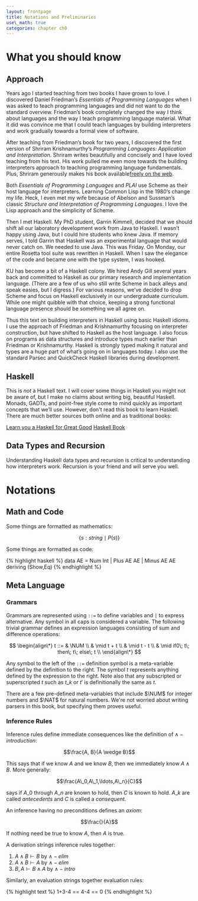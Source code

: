 ```yaml
---
layout: frontpage
title: Notations and Preliminaries
use\_math: true
categories: chapter ch0
---
```

$$
\newcommand\calc{\mathsf{calc}\;}
\newcommand\parse{\mathsf{parse}\;}
\newcommand\typeof{\mathsf{typeof}\;}
\newcommand\interp{\mathsf{interp}\;}
\newcommand\eval{\mathsf{calc}\;}
\newcommand\NUM{\mathsf{NUM}\;}
\newcommand\NAT{\mathsf{NAT}\;}
$$


# What you should know

## Approach

Years ago I started teaching from two books I have grown to love.  I discovered Daniel Friedman’s _Essentials of Programming Languages_ when I was asked to teach programming languages and did not want to do the standard overview.     Friedman’s book completely changed the way I think about languages and the way I teach programming language material. What it did was convince me that I could teach languages by building interpreters and work gradually towards a formal view of software.

After teaching from Friedman’s book for two years, I discovered the first version of Shriram Krishnamurthy’s _Programming Languages: Application and Interpretation_.  Shriram writes beautifully and concisely and I have loved teaching from his text.  His work pulled me even more towards the building interpreters approach to teaching programming language fundamentals.  Plus, Shriram generously makes his book available[freely on the web][1].

Both _Essentials of Programming Languages_ and _PLAI_ use Scheme as their host language for interpreters.  Learning Common Lisp in the 1980’s change my life.  Heck, I even met my wife because of Abelson and Sussman’s classic _Structure and Interpretation of Programming Languages_.  I love the Lisp approach and the simplicity of Scheme.

Then I met Haskell.  My PhD student, Garrin Kimmell, decided that we should shift all our laboratory development work from Java to Haskell.  I wasn’t happy using Java, but I could hire students who knew Java.  If memory serves, I told Garrin that Haskell was an experimental language that would never catch on.  We needed to use Java.  This was Friday.  On Monday, our entire Rosetta tool suite was rewritten in Haskell.  When I saw the elegance of the code and became one with the type system, I was hooked.

KU has become a bit of a Haskell colony.  We hired Andy Gill several years back and committed to Haskell as our primary research and implementation language.  (There are a few of us who still write Scheme in back alleys and speak easies, but I digress.)  For various reasons, we’ve decided to drop Scheme and focus on Haskell exclusively in our undergraduate curriculum.  While one might quibble with that choice, keeping a strong functional language presence should be something we all agree on.

Thus this text on building interpreters in Haskell using basic Haskell idioms.  I use the approach of Friedman and Krishnamurthy focusing on interpreter construction, but have shifted to Haskell as the host language.  I also focus on programs as data structures and introduce types much earlier than Friedman or Krishnamurthy.  Haskell is strongly typed making it natural and types are a huge part of what’s going on in languages today.  I also use the standard Parsec and QuickCheck Haskell libraries during development.

## Haskell

This is _not_ a Haskell text.  I will cover some things in Haskell you might not be aware of, but I make no claims about writing big, beautiful Haskell.  Monads, GADTs, and point-free style come to mind quickly as important concepts that we’ll use.  However, don't read this book to learn Haskell.  There are much better sources both online and as traditional books:

[Learn you a Haskell for Great Good][2]
[Haskell Book][3]

## Data Types and Recursion

Understanding Haskell data types and recursion is critical to understanding how interpreters work.  Recursion is your friend and will serve you well.

# Notations

## Math and Code

Some things are formatted as mathematics:

$$\{s:string\mid P(s)\}$$

Some things are formatted as code:

{% highlight haskell %}
data AE = Num Int
	    | Plus AE AE
	    | Minus AE AE
	      deriving (Show,Eq)
{% endhighlight %}

## Meta Language

### Grammars

Grammars are represented using `::=` to define variables and `|` to express alternative.  Any symbol in all caps is considered a variable.  The following trivial grammar defines an expression languages consisting of sum and difference operations:

$$
\begin{align\*}
t ::= & \NUM \\
	  & \mid t + t \\
	  & \mid t - t \\
	  & \mid if0\; t\; then\; t\; else\; t \\
\end{align\*}
$$

Any symbol to the left of the `::=` definition symbol is a meta-variable defined by the definition to the right.  The symbol $t$ represents anything defined by the expression to the right.  Note also that any subscripted or superscripted $t$ such as $t\_k$ or $t'$ is definitionally the same as $t$.

There are a few pre-defined meta-variables that include $\NUM$ for integer numbers and $\NAT$ for natural numbers.  We're not worried about writing parsers in this book, but specifying them proves useful.

### Inference Rules

Inference rules define immediate consequences like the definition of $\wedge-introduction$:

$$\frac{A, B}{A \wedge B}$$

This says that if we know $A$ and we know $B$, then we immediately know $A \wedge B$.  More generally:

$$\frac{A\_0,A\_1,\ldots,A\_n}{C}$$

says if $A\_0$ through $A\_n$ are known to hold, then $C$ is known to hold.  $A\_k$ are called _antecedents_ and $C$ is called a _consequent_.

An inference having no preconditions defines an _axiom_:

$$\frac{}{A}$$

If nothing need be true to know $A$, then $A$ is true.

A derivation strings inference rules together:

1. $A \wedge B \vdash B$ by $\wedge-elim$
2. $A \wedge B \vdash A$ by $\wedge-elim$
3. $B, A \vdash B \wedge A$ by $\wedge-intro$

Similarly, an evaluation strings together evaluation rules:

{% highlight text %}
1+3-4
== 4-4
== 0
{% endhighlight %}

[1]:	https://cs.brown.edu/~sk/Publications/Books/ProgLangs/2007-04-26/ "PLAI"
[2]:	http://learnyouahaskell.com "Learn You a Haskell for Great Good"
[3]:	http://haskellbook.com "Haskell Book"